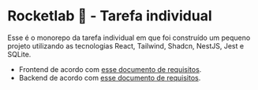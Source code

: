 # Rocketlab 🚀 - Tarefa individual

Esse é o monorepo da tarefa individual em que foi construído um pequeno projeto utilizando as tecnologias React, Tailwind, Shadcn, NestJS, Jest e SQLite.

- Frontend de acordo com [esse documento de requisitos](<Shop-Cart/frontend/Atividade Frontend.pdf>).
- Backend de acordo com [esse documento de requisitos](<Shop-Cart/backend/Atividade Backend.pdf>).
